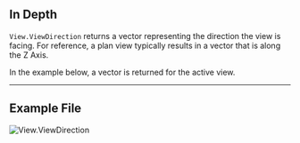 ## In Depth
`View.ViewDirection` returns a vector representing the direction the view is facing. For reference, a plan view typically results in a vector that is along the Z Axis.

In the example below, a vector is returned for the active view.
___
## Example File

![View.ViewDirection](./Revit.Elements.Views.View.ViewDirection_img.jpg)
